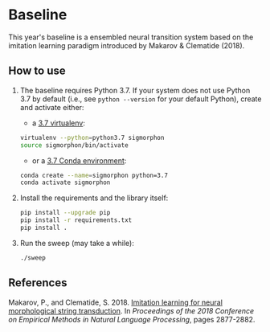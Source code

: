 Baseline
========

This year's baseline is a ensembled neural transition system based on the
imitation learning paradigm introduced by Makarov & Clematide (2018).

How to use
----------

1.  The baseline requires Python 3.7. If your system does not use Python 3.7 by
    default (i.e., see `python --version` for your default Python), create and
    activate either:

    - a [3.7 virtualenv](https://virtualenv.pypa.io/en/latest/):

    ```bash
    virtualenv --python=python3.7 sigmorphon
    source sigmorphon/bin/activate
    ```

    - or a [3.7 Conda
    environment](https://docs.conda.io/projects/conda/en/latest/user-guide/tasks/manage-python.html#installing-a-different-version-of-python):

    ```bash
    conda create --name=sigmorphon python=3.7
    conda activate sigmorphon
    ```

2.  Install the requirements and the library itself:

    ```bash
    pip install --upgrade pip
    pip install -r requirements.txt
    pip install .
    ```

3.  Run the sweep (may take a while):

    ```bash
    ./sweep
    ```

References
----------

Makarov, P., and Clematide, S. 2018. [Imitation learning for neural
morphological string transduction](https://www.aclweb.org/anthology/D18-1314/).
In *Proceedings of the 2018 Conference on Empirical Methods in Natural Language
Processing*, pages 2877-2882.
